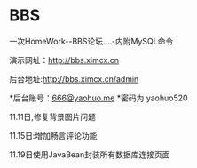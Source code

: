 # BBS

一次HomeWork--BBS论坛....-内附MySQL命令

演示网址：http://bbs.ximcx.cn

后台地址:http://bbs.ximcx.cn/admin

*后台账号：666@yaohuo.me
*密码为   yaohuo520

11.11日,修复背景图片问题

11.15日:增加畅言评论功能

11.19日使用JavaBean封装所有数据库连接页面